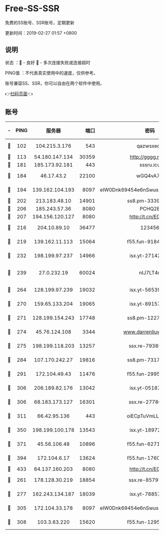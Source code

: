 # Free-SS-SSR

免费的SS账号、SSR账号，定期更新

更新时间：2019-02-27 01:57 +0800

## 说明

状态     ：🙂 - 良好 🙁 - 多次连接失败或连接超时

PING值   ：不代表真实使用中的速度，仅供参考。

账号兼容SS、SSR，你可以自由在两个软件中使用。

👉[扫码页面](https://liesauer.github.io/free-ss-ssr.github.io/)👈

## 账号

|-|PING|服务器|端口|密码|加密方式|区域|
|:----:|:----:|:-----:|-----:|:----:|:----:|:----:|
|🙂|102|104.215.3.176|543|qazwsxedc|aes-256-gcm|JP|
|🙂|113|54.180.147.134|30359|http://gggg.rocks|chacha20|KR|
|🙂|181|185.173.92.181|443|sssru.icu|rc4-md5|RU|
|🙂|184|46.17.43.2|22100|wGQ4vA7D|aes-256-gcm|RU|
|🙂|194|139.162.104.193|8097|eIW0Dnk69454e6nSwuspv9DmS201tQ0D|aes-256-cfb|JP|
|🙂|202|213.183.48.10|14901|ss8.pm-33399389|rc4-md5|RU|
|🙂|206|185.243.57.36|8080|PCHQ2E|rc4-md5|US|
|🙂|207|194.156.120.127|8080|http://t.cn/EGJIyrl|rc4-md5|RU|
|🙂|216|204.10.89.10|36477|123456|aes-256-cfb|US|
|🙂|219|139.162.11.113|15064|f55.fun-91846921|aes-256-cfb|SG|
|🙂|232|198.199.97.237|14966|isx.yt-27142882|aes-256-cfb|US|
|🙂|239|27.0.232.19|60024|nIJ7LT4n|xchacha20-ietf-poly1305|HK|
|🙂|264|128.199.97.239|19032|isx.yt-56539543|aes-256-cfb|SG|
|🙂|270|159.65.133.204|19065|isx.yt-89157560|aes-256-cfb|SG|
|🙂|271|128.199.154.243|17748|ss8.pm-12277718|aes-256-cfb|SG|
|🙂|274|45.76.124.108|3344|www.darrenliuwei.com|aes-256-cfb|AU|
|🙂|275|198.199.118.203|13257|ssx.re-79389209|aes-256-cfb|US|
|🙂|284|107.170.242.27|19816|ss8.pm-73178882|aes-256-cfb|US|
|🙂|291|172.104.49.43|11476|f55.fun-29951648|aes-256-cfb|SG|
|🙂|306|206.189.82.176|13042|isx.yt-05187143|aes-256-cfb|SG|
|🙂|306|68.183.173.127|16301|ssx.re-27780597|aes-256-cfb|US|
|🙂|311|66.42.95.136|443|oiECpTuVmLLxk4Ts|aes-256-cfb|US|
|🙂|350|198.199.100.178|13543|isx.yt-18972855|aes-256-cfb|US|
|🙂|371|45.56.106.48|10896|f55.fun-62719865|aes-256-cfb|US|
|🙂|394|172.104.6.17|13624|f55.fun-17607418|aes-256-cfb|US|
|🙂|433|64.137.160.203|8080|http://t.cn/EGJIyrl|rc4-md5|CA|
|🙂|261|178.128.30.219|18854|ssx.re-85797399|aes-256-cfb|SG|
|🙂|277|162.243.134.187|18039|isx.yt-78857409|aes-256-cfb|US|
|🙂|305|172.104.33.178|8097|eIW0Dnk69454e6nSwuspv9DmS201tQ0D|aes-256-cfb|SG|
|🙁|308|103.3.63.220|15620|f55.fun-12950229|aes-256-cfb|SG|
